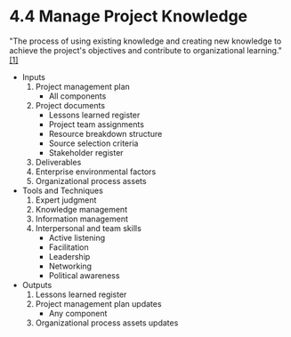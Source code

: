 # 4.4 Manage Project Knowledge

"The process of using existing knowledge and creating new knowledge to achieve
the project's objectives and contribute to organizational learning."
[[1]](../home.md#references)

- Inputs
  1. Project management plan
     - All components
  2. Project documents
     - Lessons learned register
     - Project team assignments
     - Resource breakdown structure
     - Source selection criteria
     - Stakeholder register
  3. Deliverables
  4. Enterprise environmental factors
  5. Organizational process assets
- Tools and Techniques
  1. Expert judgment
  2. Knowledge management
  3. Information management
  4. Interpersonal and team skills
     - Active listening
     - Facilitation
     - Leadership
     - Networking
     - Political awareness
- Outputs
  1. Lessons learned register
  2. Project management plan updates
     - Any component
  3. Organizational process assets updates
